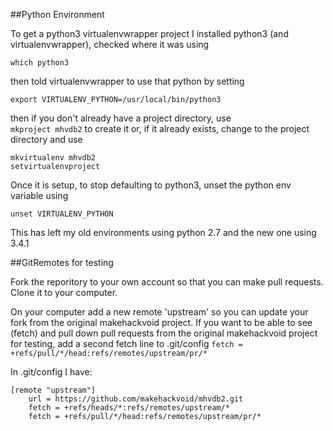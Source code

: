 ##Python Environment

To get a python3 virtualenvwrapper project I installed python3 (and virtualenvwrapper), checked where it was using

```which python3```

then told virtualenvwrapper to use that python by setting

```
export VIRTUALENV_PYTHON=/usr/local/bin/python3
```

then if you don't already have a project directory, use  
```mkproject mhvdb2``` 
to create it or, if it already exists, change to the project directory and use

```
mkvirtualenv mhvdb2
setvirtualenvproject
``` 

Once it is setup, to stop defaulting to python3, unset the python env variable using

```unset VIRTUALENV_PYTHON```

This has left my old environments using python 2.7 and the new one using 3.4.1


##GitRemotes for testing

Fork the reporitory to your own account so that you can make pull requests. Clone it to your computer. 

On your computer add a new remote 'upstream' so you can update your fork from the original makehackvoid project. If you want to be able to see (fetch) and pull down pull requests from the original makehackvoid project for testing, add a second fetch line to .git/config
```fetch = +refs/pull/*/head:refs/remotes/upstream/pr/*```

In .git/config I have:

```
[remote "upstream"]
    url = https://github.com/makehackvoid/mhvdb2.git
    fetch = +refs/heads/*:refs/remotes/upstream/*
    fetch = +refs/pull/*/head:refs/remotes/upstream/pr/*
```

